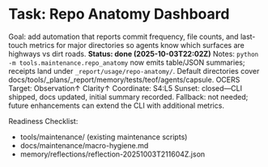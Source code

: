 # Task: Repo Anatomy Dashboard
Goal: add automation that reports commit frequency, file counts, and last-touch metrics for major directories so agents know which surfaces are highways vs dirt roads. **Status: done (2025-10-03T22:02Z)**
Notes: `python -m tools.maintenance.repo_anatomy` now emits table/JSON summaries; receipts land under `_report/usage/repo-anatomy/`. Default directories cover docs/tools/_plans/_report/memory/tests/teof/agents/capsule.
OCERS Target: Observation↑ Clarity↑
Coordinate: S4:L5
Sunset: closed—CLI shipped, docs updated, initial summary recorded.
Fallback: not needed; future enhancements can extend the CLI with additional metrics.

Readiness Checklist:
- tools/maintenance/ (existing maintenance scripts)
- docs/maintenance/macro-hygiene.md
- memory/reflections/reflection-20251003T211604Z.json
